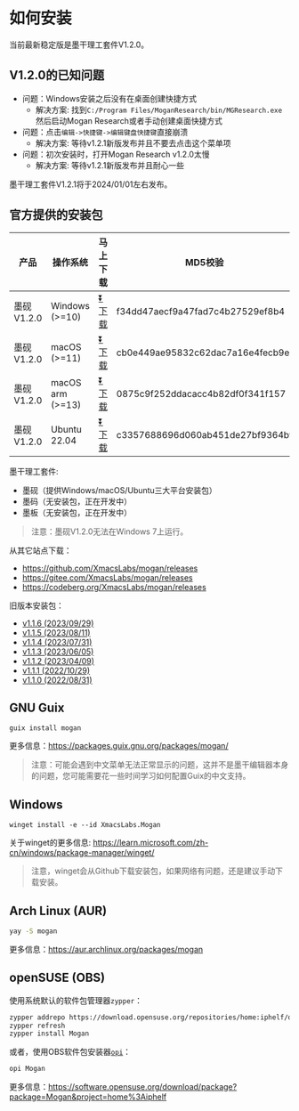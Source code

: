 # 如何安装
当前最新稳定版是墨干理工套件V1.2.0。

## V1.2.0的已知问题
+ 问题：Windows安装之后没有在桌面创建快捷方式
  - 解决方案: 找到`C:/Program Files/MoganResearch/bin/MGResearch.exe`然后启动Mogan Research或者手动创建桌面快捷方式
+ 问题：点击`编辑->快捷键->编辑键盘快捷键`直接崩溃
  - 解决方案: 等待v1.2.1新版发布并且不要去点击这个菜单项
+ 问题：初次安装时，打开Mogan Research v1.2.0太慢
  - 解决方案: 等待v1.2.1新版发布并且耐心一些

墨干理工套件V1.2.1将于2024/01/01左右发布。

## 官方提供的安装包
| 产品 | 操作系统 | 马上下载 | MD5校验 |
|-----|-------|-----|--------|
| 墨砚V1.2.0 | Windows (>=10)| [⏬ 下载](https://mirrors.ustc.edu.cn/github-release/XmacsLabs/mogan/v1.2.0/MoganResearch-v1.2.0-64bit-installer.exe) | f34dd47aecf9a47fad7c4b27529ef8b4 |
| 墨砚V1.2.0 | macOS (>=11) | [⏬ 下载](https://mirrors.ustc.edu.cn/github-release/XmacsLabs/mogan/v1.2.0/MoganResearch-v1.2.0.dmg) | cb0e449ae95832c62dac7a16e4fecb9e |
| 墨砚V1.2.0 | macOS arm (>=13) | [⏬ 下载](https://mirrors.ustc.edu.cn/github-release/XmacsLabs/mogan/v1.2.0/MoganResearch-v1.2.0-arm.dmg) | 0875c9f252ddacacc4b82df0f341f157 |
| 墨砚V1.2.0 | Ubuntu 22.04 | [⏬ 下载](https://mirrors.ustc.edu.cn/github-release/XmacsLabs/mogan/v1.2.0/mogan-research-v1.2.0-ubuntu22.04.deb) | c3357688696d060ab451de27bf9364bf |

墨干理工套件:
+ 墨砚（提供Windows/macOS/Ubuntu三大平台安装包）
+ 墨码（无安装包，正在开发中）
+ 墨板（无安装包，正在开发中）

> 注意：墨砚V1.2.0无法在Windows 7上运行。

从其它站点下载：
+ https://github.com/XmacsLabs/mogan/releases
+ https://gitee.com/XmacsLabs/mogan/releases
+ https://codeberg.org/XmacsLabs/mogan/releases

旧版本安装包：
+ [v1.1.6 (2023/09/29)](https://gitee.com/XmacsLabs/mogan/releases/tag/v1.1.6)
+ [v1.1.5 (2023/08/11)](https://gitee.com/XmacsLabs/mogan/releases/tag/v1.1.5)
+ [v1.1.4 (2023/07/31)](https://gitee.com/XmacsLabs/mogan/releases/tag/v1.1.4)
+ [v1.1.3 (2023/06/05)](https://gitee.com/XmacsLabs/mogan/releases/tag/v1.1.3)
+ [v1.1.2 (2023/04/09)](https://gitee.com/XmacsLabs/mogan/releases/tag/v1.1.2)
+ [v1.1.1 (2022/10/29)](https://gitee.com/XmacsLabs/mogan/releases/tag/v1.1.1)
+ [v1.1.0 (2022/08/31)](https://gitee.com/XmacsLabs/mogan/releases/tag/v1.1.0)


## GNU Guix
```
guix install mogan
```
更多信息：https://packages.guix.gnu.org/packages/mogan/

> 注意：可能会遇到中文菜单无法正常显示的问题，这并不是墨干编辑器本身的问题，您可能需要花一些时间学习如何配置Guix的中文支持。

## Windows
```
winget install -e --id XmacsLabs.Mogan
```
关于winget的更多信息: https://learn.microsoft.com/zh-cn/windows/package-manager/winget/

> 注意，winget会从Github下载安装包，如果网络有问题，还是建议手动下载安装。

## Arch Linux (AUR)
```bash
yay -S mogan
```
更多信息：https://aur.archlinux.org/packages/mogan

## openSUSE (OBS)

使用系统默认的软件包管理器`zypper`：

```bash
zypper addrepo https://download.opensuse.org/repositories/home:iphelf/openSUSE_Tumbleweed/home:iphelf.repo
zypper refresh
zypper install Mogan
```

或者，使用OBS软件包安装器[`opi`](https://software.opensuse.org/package/opi)：

```bash
opi Mogan
```

更多信息：https://software.opensuse.org/download/package?package=Mogan&project=home%3Aiphelf
